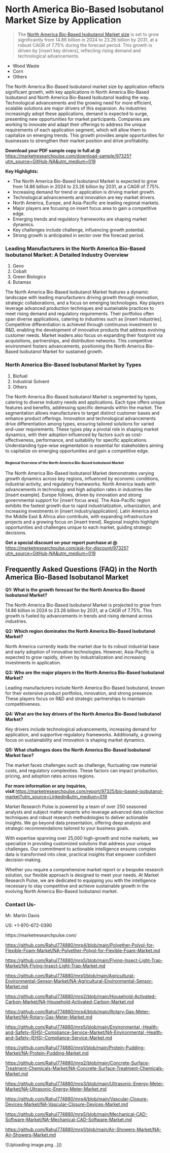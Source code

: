 <h1>North America Bio-Based Isobutanol Market&nbsp;Size by Application</h1><blockquote><p>The <a href="https://marketresearchpulse.com/download-sample/97325?utm_source=GitHub-NA&amp;utm_medium=019">North America Bio-Based Isobutanol Market size</a> is set to grow significantly from 14.86 billion in 2024 to 23.26 billion by 2031, at a robust CAGR of 7.75% during the forecast period. This growth is driven by [insert key drivers], reflecting rising demand and technological advancements.</p></blockquote><ul><li>Wood Waste<li> Corn<li> Others</li></ul><p>The North America Bio-Based Isobutanol market size by application reflects significant growth, with key applications in North America Bio-Based Isobutanol and North America Bio-Based Isobutanol leading the way. Technological advancements and the growing need for more efficient, scalable solutions are major drivers of this expansion. As industries increasingly adopt these applications, demand is expected to surge, presenting new opportunities for market participants. Companies are working to innovate and adapt their offerings to address the unique requirements of each application segment, which will allow them to capitalize on emerging trends. This growth provides ample opportunities for businesses to strengthen their market position and drive profitability.</p><p><strong>Download your PDF sample copy in full at @ </strong><a href="https://marketresearchpulse.com/download-sample/97325?utm_source=GitHub-NA&amp;utm_medium=019">https://marketresearchpulse.com/download-sample/97325?utm_source=GitHub-NA&amp;utm_medium=019</a></p><p><strong>Key Highlights: </strong></p><ul><li>The North America Bio-Based Isobutanol Market is expected to grow from 14.86 billion in 2024 to 23.26 billion by 2031, at a CAGR of 7.75%.</li><li>Increasing demand for trend or application is driving market growth.</li><li>Technological advancements and innovation are key market drivers.</li><li>North America, Europe, and Asia-Pacific are leading regional markets.</li><li>Major players are focusing on insert focus area to gain a competitive edge.</li><li>Emerging trends and regulatory frameworks are shaping market dynamics.</li><li>Key challenges include challenge, influencing growth potential.</li><li>Strong growth is anticipated in sector over the forecast period.</li></ul><h3>Leading Manufacturers in the North America Bio-Based Isobutanol Market: A Detailed Industry Overview</h3><ol><li>Gevo</li><li>Cobalt</li><li>Green Biologics</li><li>Butamax</li></ol><div class="flex max-w-full flex-col flex-grow"><div class="min-h-8 text-message flex w-full flex-col items-end gap-2 whitespace-normal break-words [.text-message+&amp;]:mt-5" dir="auto" data-message-author-role="assistant" data-message-id="fd8432e4-4910-450d-b182-61b7bfb0a01f" data-message-model-slug="gpt-4o"><div class="flex w-full flex-col gap-1 empty:hidden first:pt-[3px]"><div class="markdown prose w-full break-words dark:prose-invert light"><p>The North America Bio-Based Isobutanol Market features a dynamic landscape with leading manufacturers driving growth through innovation, strategic collaborations, and a focus on emerging technologies. Key players leverage advanced production techniques and sustainable practices to meet rising demand and regulatory requirements. Their portfolios often span diverse applications, catering to industries such as [insert industries]. Competitive differentiation is achieved through continuous investment in R&amp;D, enabling the development of innovative products that address evolving customer needs. Market leaders also focus on expanding their footprint via acquisitions, partnerships, and distribution networks. This competitive environment fosters advancements, positioning the North America Bio-Based Isobutanol Market for sustained growth.</p></div></div></div></div><h3>North America Bio-Based Isobutanol Market by Types</h3><ol><li>Biofuel<li> Industrial Solvent<li> Others</li></ol><div class="flex max-w-full flex-col flex-grow"><div class="min-h-8 text-message flex w-full flex-col items-end gap-2 whitespace-normal break-words [.text-message+&amp;]:mt-5" dir="auto" data-message-author-role="assistant" data-message-id="084470be-0bb7-4664-bddf-5156b4f41249" data-message-model-slug="gpt-4o-mini"><div class="flex w-full flex-col gap-1 empty:hidden first:pt-[3px]"><div class="markdown prose w-full break-words dark:prose-invert light"><p>The North America Bio-Based Isobutanol Market is segmented by types, catering to diverse industry needs and applications. Each type offers unique features and benefits, addressing specific demands within the market. The segmentation allows manufacturers to target distinct customer bases and enhance product offerings. Innovation and technological advancements drive differentiation among types, ensuring tailored solutions for varied end-user requirements. These types play a pivotal role in shaping market dynamics, with their adoption influenced by factors such as cost-effectiveness, performance, and suitability for specific applications. Understanding type-wise segmentation is essential for stakeholders aiming to capitalize on emerging opportunities and gain a competitive edge.</p></div></div></div></div><h3><span style="font-size: 11px;">Regional Overview of the North America Bio-Based Isobutanol Market</span></h3><div class="flex max-w-full flex-col flex-grow"><div class="min-h-8 text-message flex w-full flex-col items-end gap-2 whitespace-normal break-words [.text-message+&amp;]:mt-5" dir="auto" data-message-author-role="assistant" data-message-id="e9038762-ce64-4e30-91c9-9bd413514231" data-message-model-slug="gpt-4o-mini"><div class="flex w-full flex-col gap-1 empty:hidden first:pt-[3px]"><div class="markdown prose w-full break-words dark:prose-invert light"><p>The North America Bio-Based Isobutanol Market demonstrates varying growth dynamics across key regions, influenced by economic conditions, industrial activity, and regulatory frameworks. North America leads with advancements in technology and high adoption rates in industries like [insert example]. Europe follows, driven by innovation and strong governmental support for [insert focus area]. The Asia-Pacific region exhibits the fastest growth due to rapid industrialization, urbanization, and increasing investments in [insert industry/application]. Latin America and the Middle East &amp; Africa also contribute, with expanding infrastructure projects and a growing focus on [insert trend]. Regional insights highlight opportunities and challenges unique to each market, guiding strategic decisions.</p></div></div></div></div><p><strong>Get a special discount on your report purchase at @ </strong><a href="https://marketresearchpulse.com/ask-for-discount/97325?utm_source=GitHub-NA&amp;utm_medium=019">https://marketresearchpulse.com/ask-for-discount/97325?utm_source=GitHub-NA&amp;utm_medium=019</a></p><h2>Frequently Asked Questions (FAQ) in the North America Bio-Based Isobutanol Market</h2><p><strong>Q1: What is the growth forecast for the North America Bio-Based Isobutanol Market?</strong></p><p>The North America Bio-Based Isobutanol Market is projected to grow from 14.86 billion in 2024 to 23.26 billion by 2031, at a CAGR of 7.75%. This growth is fueled by advancements in trends and rising demand across industries.</p><p><strong>Q2: Which region dominates the North America Bio-Based Isobutanol Market?</strong></p><p>North America currently leads the market due to its robust industrial base and early adoption of innovative technologies. However, Asia-Pacific is expected to grow rapidly, driven by industrialization and increasing investments in application.</p><p><strong>Q3: Who are the major players in the North America Bio-Based Isobutanol Market?</strong></p><p>Leading manufacturers include North America Bio-Based Isobutanol, known for their extensive product portfolios, innovation, and strong presence. These players focus on R&amp;D and strategic partnerships to maintain competitiveness.</p><p><strong>Q4: What are the key drivers of the North America Bio-Based Isobutanol Market?</strong></p><p>Key drivers include technological advancements, increasing demand for application, and supportive regulatory frameworks. Additionally, a growing focus on sustainability and innovation is shaping market dynamics.</p><p><strong>Q5: What challenges does the North America Bio-Based Isobutanol Market face?</strong></p><p>The market faces challenges such as challenge, fluctuating raw material costs, and regulatory complexities. These factors can impact production, pricing, and adoption rates across regions.</p><p><strong>For more information or any inquiries, visit&nbsp;</strong><a href="https://marketresearchpulse.com/report/97325/bio-based-isobutanol-market?utm_source=Linkedin&utm_medium=019">https://marketresearchpulse.com/report/97325/bio-based-isobutanol-market?utm_source=Linkedin&utm_medium=019</a></p><p>Market Research Pulse is powered by a team of over 250 seasoned analysts and subject matter experts who leverage advanced data collection techniques and robust research methodologies to deliver actionable insights. We go beyond data presentation, offering deep analysis and strategic recommendations tailored to your business goals.</p><p>With expertise spanning over 25,000 high-growth and niche markets, we specialize in providing customized solutions that address your unique challenges. Our commitment to actionable intelligence ensures complex data is transformed into clear, practical insights that empower confident decision-making.</p><p>Whether you require a comprehensive market report or a bespoke research solution, our flexible approach is designed to meet your needs. At Market Research Pulse, we are dedicated to equipping you with the intelligence necessary to stay competitive and achieve sustainable growth in the evolving North America Bio-Based Isobutanol market.</p><h3><strong>Contact Us-</strong></h3><p>Mr. Martin Davis</p><p>US: +1-970-672-0390</p><p>https://marketresearchpulse.com/</p><p><a href="https://github.com/Rahul774880/mrp4/blob/main/Polyether-Polyol-for-Flexible-Foam-Market/NA-Polyether-Polyol-for-Flexible-Foam-Market.md">https://github.com/Rahul774880/mrp4/blob/main/Polyether-Polyol-for-Flexible-Foam-Market/NA-Polyether-Polyol-for-Flexible-Foam-Market.md</a></p><p><a href="https://github.com/Rahul774880/mrp5/blob/main/Flying-Insect-Light-Trap-Market/NA-Flying-Insect-Light-Trap-Market.md">https://github.com/Rahul774880/mrp5/blob/main/Flying-Insect-Light-Trap-Market/NA-Flying-Insect-Light-Trap-Market.md</a></p><p><a href="https://github.com/Rahul774880/mrp1/blob/main/Agricultural-Environmental-Sensor-Market/NA-Agricultural-Environmental-Sensor-Market.md">https://github.com/Rahul774880/mrp1/blob/main/Agricultural-Environmental-Sensor-Market/NA-Agricultural-Environmental-Sensor-Market.md</a></p><p><a href="https://github.com/Rahul774880/mrp2/blob/main/Household-Activated-Carbon-Market/NA-Household-Activated-Carbon-Market.md">https://github.com/Rahul774880/mrp2/blob/main/Household-Activated-Carbon-Market/NA-Household-Activated-Carbon-Market.md</a></p><p><a href="https://github.com/Rahul774880/mrp4/blob/main/Rotary-Gas-Meter-Market/NA-Rotary-Gas-Meter-Market.md">https://github.com/Rahul774880/mrp4/blob/main/Rotary-Gas-Meter-Market/NA-Rotary-Gas-Meter-Market.md</a></p><p><a href="https://github.com/Rahul774880/mrp5/blob/main/Environmental,-Health-and-Safety-(EHS)-Compliance-Service-Market/NA-Environmental,-Health-and-Safety-(EHS)-Compliance-Service-Market.md">https://github.com/Rahul774880/mrp5/blob/main/Environmental,-Health-and-Safety-(EHS)-Compliance-Service-Market/NA-Environmental,-Health-and-Safety-(EHS)-Compliance-Service-Market.md</a></p><p><a href="https://github.com/Rahul774880/mrp1/blob/main/Protein-Pudding-Market/NA-Protein-Pudding-Market.md">https://github.com/Rahul774880/mrp1/blob/main/Protein-Pudding-Market/NA-Protein-Pudding-Market.md</a></p><p><a href="https://github.com/Rahul774880/mrp2/blob/main/Concrete-Surface-Treatment-Chemicals-Market/NA-Concrete-Surface-Treatment-Chemicals-Market.md">https://github.com/Rahul774880/mrp2/blob/main/Concrete-Surface-Treatment-Chemicals-Market/NA-Concrete-Surface-Treatment-Chemicals-Market.md</a></p><p><a href="https://github.com/Rahul774880/mrp3/blob/main/Ultrasonic-Energy-Meter-Market/NA-Ultrasonic-Energy-Meter-Market.md">https://github.com/Rahul774880/mrp3/blob/main/Ultrasonic-Energy-Meter-Market/NA-Ultrasonic-Energy-Meter-Market.md</a></p><p><a href="https://github.com/Rahul774880/mrp4/blob/main/Vascular-Closure-Devices-Market/NA-Vascular-Closure-Devices-Market.md">https://github.com/Rahul774880/mrp4/blob/main/Vascular-Closure-Devices-Market/NA-Vascular-Closure-Devices-Market.md</a></p><p><a href="https://github.com/Rahul774880/mrp5/blob/main/Mechanical-CAD-Software-Market/NA-Mechanical-CAD-Software-Market.md">https://github.com/Rahul774880/mrp5/blob/main/Mechanical-CAD-Software-Market/NA-Mechanical-CAD-Software-Market.md</a></p><p><a href="https://github.com/Rahul774880/mrp1/blob/main/Air-Showers-Market/NA-Air-Showers-Market.md">https://github.com/Rahul774880/mrp1/blob/main/Air-Showers-Market/NA-Air-Showers-Market.md</a></p>
![Uploading image.png…]()
